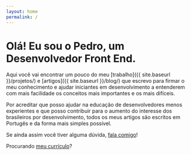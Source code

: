 ```yaml
---
layout: home
permalink: /
---
```


# Olá! Eu sou o Pedro, um Desenvolvedor Front End.

Aqui você vai encontrar um pouco do meu [trabalho]({{ site.baseurl }}/projetos/) e [artigos]({{ site.baseurl }}/blog/) que escrevo para firmar o meu conhecimento e ajudar iniciantes em desenvolvimento a entenderem com mais facilidade os conceitos mais importantes e os mais difíceis.

Por acreditar que posso ajudar na educação de desenvolvedores menos experientes e que posso contribuir para o aumento do interesse dos brasileiros por desenvolvimento, todos os meus artigos são escritos em Portugês e da forma mais simples possível.

Se ainda assim você tiver alguma dúvida, [fala comigo](mailto:pedroivobritto@gmail.com)!

Procurando [meu currículo](/cv/)?
